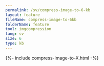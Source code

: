 ```yaml
---
permalink: /sv/compress-image-to-6-kb
layout: feature
fileName: compress-image-to-6kb
folderName: feature
tool: imgcompression
lang: sv
size: 6
type: kb
---
```


{%- include compress-image-to-X.html -%}
